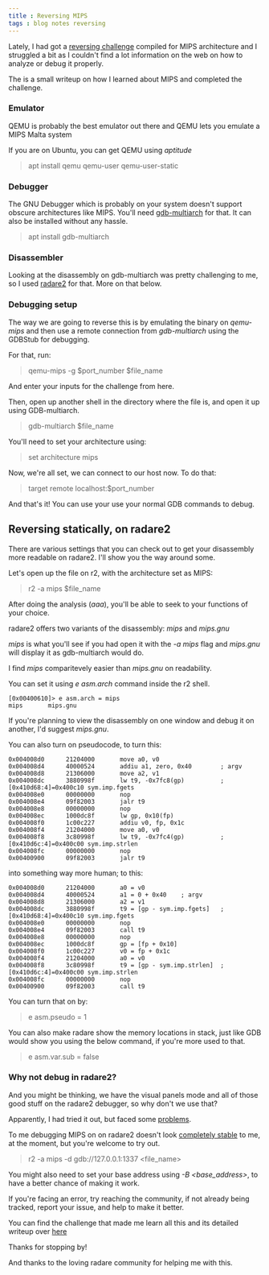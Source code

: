 ```yaml
---
title : Reversing MIPS
tags : blog notes reversing
---
```


Lately, I had got a [reversing challenge](https://github.com/s34s0n/multiarch/tree/master/mips/challenges/word_generator) compiled for MIPS architecture and I struggled a bit as I couldn't find a lot information on the web on how to analyze or debug it properly.

The is a small writeup on how I learned about MIPS and completed the challenge.

### Emulator
QEMU is probably the best emulator out there and QEMU lets you emulate a MIPS Malta system

If you are on Ubuntu, you can get QEMU using _aptitude_
> apt install qemu qemu-user qemu-user-static

### Debugger
The GNU Debugger which is probably on your system doesn't support obscure architectures like MIPS. You'll need [gdb-multiarch](https://packages.debian.org/sid/gdb-multiarch) for that.
It can also be installed without any hassle.
> apt install gdb-multiarch

### Disassembler
Looking at the disassembly on gdb-multiarch was pretty challenging to me, so I used [radare2](radare.org) for that. More on that below.

### Debugging setup
The way we are going to reverse this is by emulating the binary on _qemu-mips_ and then use a remote connection from _gdb-multiarch_ using the GDBStub for debugging.

For that, run:

> qemu-mips -g $port_number $file_name

And enter your inputs for the challenge from here.

Then, open up another shell in the directory where the file is, and open it up using GDB-multiarch.

> gdb-multiarch $file_name

You'll need to set your architecture using:
> set architecture mips

Now, we're all set, we can connect to our host now. To do that:
> target remote localhost:$port_number

And that's it! 
You can use your use your normal GDB commands to debug.

## Reversing statically, on radare2

There are various settings that you can check out to get your disassembly more readable on radare2. I'll show you the way around some.

Let's open up the file on r2, with the architecture set as MIPS:

> r2 -a mips $file_name

After doing the analysis (_aaa_), you'll be able to seek to your functions of your choice.

radare2 offers two variants of the disassembly: _mips_ and _mips.gnu_

_mips_ is what you'll see if you had open it with the _-a mips_ flag and
_mips.gnu_ will display it as gdb-multiarch would do.

I find _mips_ comparitevely easier than _mips.gnu_ on readability.

You can set it using _e asm.arch_ command inside the r2 shell.

```
[0x00400610]> e asm.arch = mips
mips       mips.gnu   
```

If you're planning to view the disassembly on one window and debug it on another, I'd suggest _mips.gnu_. 

You can also turn on pseudocode, to turn this:

```
0x004008d0      21204000       move a0, v0
0x004008d4      40000524       addiu a1, zero, 0x40        ; argv
0x004008d8      21306000       move a2, v1
0x004008dc      3880998f       lw t9, -0x7fc8(gp)          ; [0x410d68:4]=0x400c10 sym.imp.fgets
0x004008e0      00000000       nop
0x004008e4      09f82003       jalr t9
0x004008e8      00000000       nop
0x004008ec      1000dc8f       lw gp, 0x10(fp)
0x004008f0      1c00c227       addiu v0, fp, 0x1c
0x004008f4      21204000       move a0, v0
0x004008f8      3c80998f       lw t9, -0x7fc4(gp)          ; [0x410d6c:4]=0x400c00 sym.imp.strlen
0x004008fc      00000000       nop
0x00400900      09f82003       jalr t9
```

into something way more human; to this:

```
0x004008d0      21204000       a0 = v0
0x004008d4      40000524       a1 = 0 + 0x40    ; argv
0x004008d8      21306000       a2 = v1
0x004008dc      3880998f       t9 = [gp - sym.imp.fgets]   ; [0x410d68:4]=0x400c10 sym.imp.fgets
0x004008e0      00000000       nop
0x004008e4      09f82003       call t9
0x004008e8      00000000       nop
0x004008ec      1000dc8f       gp = [fp + 0x10]
0x004008f0      1c00c227       v0 = fp + 0x1c
0x004008f4      21204000       a0 = v0
0x004008f8      3c80998f       t9 = [gp - sym.imp.strlen]  ; [0x410d6c:4]=0x400c00 sym.imp.strlen
0x004008fc      00000000       nop
0x00400900      09f82003       call t9
```

You can turn that on by:
> e asm.pseudo = 1

You can also make radare show the memory locations in stack, just like GDB would show you using the below command, if you're more used to that.

> e asm.var.sub = false

### Why not debug in radare2?
And you might be thinking, we have the visual panels mode and all of those good stuff on the radare2 debugger, so why don't we use that?

Apparently, I had tried it out, but faced some [problems](https://github.com/radareorg/radare2/issues/16680). 

To me debugging MIPS on on radare2 doesn't look [completely stable](https://github.com/radareorg/radare2/issues?q=is%3Aissue+is%3Aopen+MIPS) to me, at the moment, but you're welcome to try out.

> r2 -a mips -d gdb://127.0.0.1:1337 <file_name>

You might also need to set your base address using _-B <base_address>_, to have a better chance of making it work.

If you're facing an error, try reaching the community, if not already being tracked, report your issue, and help to make it better.

You can find the challenge that made me learn all this and its detailed writeup over [here](https://github.com/s34s0n/multiarch/tree/master/mips/challenges/word_generator)

Thanks for stopping by!

And thanks to the loving radare community for helping me with this.
